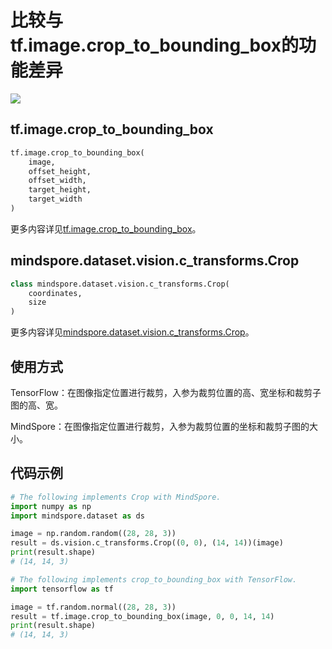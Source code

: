 # 比较与tf.image.crop_to_bounding_box的功能差异

<a href="https://gitee.com/mindspore/docs/blob/master/docs/mindspore/migration_guide/source_zh_cn/api_mapping/tensorflow_diff/crop_to_bounding_box.md" target="_blank"><img src="https://mindspore-website.obs.cn-north-4.myhuaweicloud.com/website-images/master/resource/_static/logo_source.png"></a>

## tf.image.crop_to_bounding_box

```python
tf.image.crop_to_bounding_box(
    image,
    offset_height,
    offset_width,
    target_height,
    target_width
)
```

更多内容详见[tf.image.crop_to_bounding_box](https://www.tensorflow.org/versions/r1.15/api_docs/python/tf/image/crop_to_bounding_box)。

## mindspore.dataset.vision.c_transforms.Crop

```python
class mindspore.dataset.vision.c_transforms.Crop(
    coordinates,
    size
)
```

更多内容详见[mindspore.dataset.vision.c_transforms.Crop](https://mindspore.cn/docs/api/zh-CN/master/api_python/dataset_vision/mindspore.dataset.vision.c_transforms.Crop.html#mindspore.dataset.vision.c_transforms.Crop)。

## 使用方式

TensorFlow：在图像指定位置进行裁剪，入参为裁剪位置的高、宽坐标和裁剪子图的高、宽。

MindSpore：在图像指定位置进行裁剪，入参为裁剪位置的坐标和裁剪子图的大小。

## 代码示例

```python
# The following implements Crop with MindSpore.
import numpy as np
import mindspore.dataset as ds

image = np.random.random((28, 28, 3))
result = ds.vision.c_transforms.Crop((0, 0), (14, 14))(image)
print(result.shape)
# (14, 14, 3)

# The following implements crop_to_bounding_box with TensorFlow.
import tensorflow as tf

image = tf.random.normal((28, 28, 3))
result = tf.image.crop_to_bounding_box(image, 0, 0, 14, 14)
print(result.shape)
# (14, 14, 3)
```
